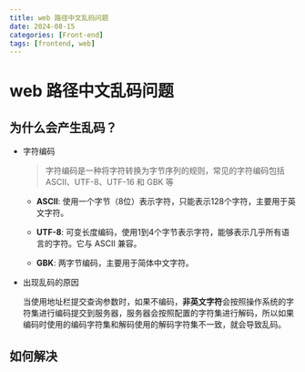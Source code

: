```yaml
---
title: web 路径中文乱码问题 
date: 2024-08-15
categories: [Front-end]
tags: [frontend, web] 
---
```


# web 路径中文乱码问题

## 为什么会产生乱码？

- 字符编码

  >  字符编码是一种将字符转换为字节序列的规则，常见的字符编码包括 ASCII、UTF-8、UTF-16 和 GBK 等

  - **ASCII**: 使用一个字节（8位）表示字符，只能表示128个字符，主要用于英文字符。

  - **UTF-8**: 可变长度编码，使用1到4个字节表示字符，能够表示几乎所有语言的字符。它与 ASCII 兼容。

  - **GBK**: 两字节编码，主要用于简体中文字符。

- 出现乱码的原因

  当使用地址栏提交查询参数时，如果不编码，**非英文字符**会按照操作系统的字符集进行编码提交到服务器，服务器会按照配置的字符集进行解码，所以如果编码时使用的编码字符集和解码使用的解码字符集不一致，就会导致乱码。



## 如何解决

